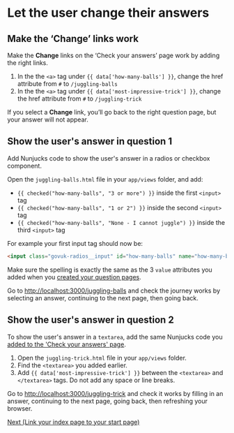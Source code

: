 # Let the user change their answers

## Make the ‘Change’ links work

Make the **Change** links on the ‘Check your answers’ page work by adding the right links.

1. In the the `<a>` tag under `{{ data['how-many-balls'] }}`, change the href attribute from `#` to `/juggling-balls`
2. In the the `<a>` tag under `{{ data['most-impressive-trick'] }}`, change the href attribute from `#` to `/juggling-trick`

If you select a **Change** link, you’ll go back to the right question page, but your answer will not appear.

## Show the user's answer in question 1

Add Nunjucks code to show the user's answer in a radios or checkbox component.

Open the `juggling-balls.html` file in your `app/views` folder, and add:

- `{{ checked("how-many-balls", "3 or more") }}` inside the first `<input>` tag
- `{{ checked("how-many-balls", "1 or 2") }}` inside the second `<input>` tag
- `{{ checked("how-many-balls", "None - I cannot juggle") }}` inside the third `<input>` tag

For example your first input tag should now be:

```html
<input class="govuk-radios__input" id="how-many-balls" name="how-many-balls" type="radio" value="3 or more" {{ checked("how-many-balls", "3 or more") }} >
```

Make sure the spelling is exactly the same as the 3 `value` attributes you added when you [created your question pages](create-pages).

Go to [http://localhost:3000/juggling-balls](http://localhost:3000/juggling-balls) and check the journey works by selecting an answer, continuing to the next page, then going back.

## Show the user's answer in question 2

To show the user's answer in a `textarea`, add the same Nunjucks code you [added to the 'Check your answers' page](show-users-answers#showing-data).

1. Open the `juggling-trick.html` file in your `app/views` folder.
2. Find the `<textarea>` you added earlier.
3. Add `{{ data['most-impressive-trick'] }}` between the `<textarea>` and `</textarea>` tags. Do not add any space or line breaks.

Go to [http://localhost:3000/juggling-trick](http://localhost:3000/juggling-trick) and check it works by filling in an answer, continuing to the next page, going back, then refreshing your browser.

[Next (Link your index page to your start page)](link-index-page-start-page)
